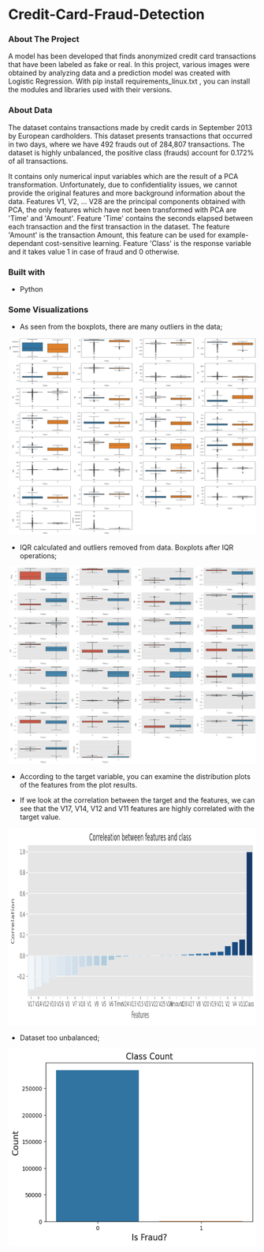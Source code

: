 # Credit-Card-Fraud-Detection
### About The Project
A model has been developed that finds anonymized credit card transactions that have been labeled as fake or real. In this project, various images were obtained by analyzing data and a prediction model was created with Logistic Regression. With pip install requirements_linux.txt , you can install the modules and libraries used with their versions.

### About Data
The dataset contains transactions made by credit cards in September 2013 by European cardholders.
This dataset presents transactions that occurred in two days, where we have 492 frauds out of 284,807 transactions. The dataset is highly unbalanced, the positive class (frauds) account for 0.172% of all transactions.

It contains only numerical input variables which are the result of a PCA transformation. Unfortunately, due to confidentiality issues, we cannot provide the original features and more background information about the data. Features V1, V2, … V28 are the principal components obtained with PCA, the only features which have not been transformed with PCA are 'Time' and 'Amount'. Feature 'Time' contains the seconds elapsed between each transaction and the first transaction in the dataset. The feature 'Amount' is the transaction Amount, this feature can be used for example-dependant cost-sensitive learning. Feature 'Class' is the response variable and it takes value 1 in case of fraud and 0 otherwise.

### Built with
* Python

### Some Visualizations

* As seen from the boxplots, there are many outliers in the data;

<img src="visualization_results/About_Data/boxplots.png" width=800 height=400>


* IQR calculated and outliers removed from data. Boxplots after IQR operations;

<img src="visualization_results/About_Data/box_plots_after_ops.png" width=800 height=400>


* According to the target variable, you can examine the distribution plots of the features from the plot results.


* If we look at the correlation between the target and the features, we can see that the V17, V14, V12 and V11 features are highly correlated with the target value.

<img src="visualization_results/About_Data/corr_between_target_and_features.png" width=800 height=400>


* Dataset too unbalanced;

<img src="visualization_results/About_Data/target_distribution.png" width=800 height=400>
